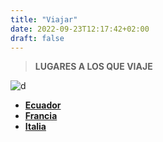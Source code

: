 ```yaml
---
title: "Viajar"
date: 2022-09-23T12:17:42+02:00
draft: false
---
```


> **LUGARES A LOS QUE VIAJE**

![d](https://volemos.nyc3.digitaloceanspaces.com/blog/wp-content/uploads/2019/03/Portada_7maravillas.jpg)

+ [**Ecuador**](/viajes/ecuador/)
+ [**Francia**](/viajes/francia/)
+ [**Italia**](/viajes/italia/)